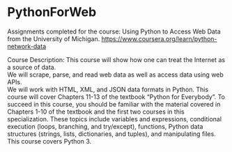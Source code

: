 # PythonForWeb

Assignments completed for the course: Using Python to Access Web Data from the University of Michigan.
https://www.coursera.org/learn/python-network-data

Course Description: This course will show how one can treat the Internet as a source of data.  
We will scrape, parse, and read web data as well as access data using web APIs.  
We will work with HTML, XML, and JSON data formats in Python.  This course will cover Chapters 11-13 of the textbook 
“Python for Everybody”. To succeed in this course, you should be familiar with the material covered in Chapters 1-10 of 
the textbook and the first two courses in this specialization.  These topics include variables and expressions, conditional execution 
(loops, branching, and try/except), functions, Python data structures (strings, lists, dictionaries, and tuples), and manipulating files.  
This course covers Python 3.
